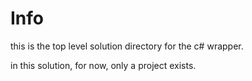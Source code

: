 # Info

this is the top level solution directory for the c# wrapper.

in this solution, for now, only a project exists. 
